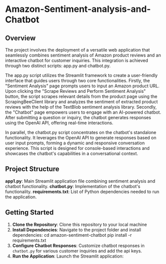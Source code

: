 # Amazon-Sentiment-analysis-and-Chatbot

## Overview
The project involves the deployment of a versatile web application that seamlessly combines sentiment analysis of Amazon product reviews and an interactive chatbot for customer inquiries. This integration is achieved through two distinct scripts: app.py and chatbot.py.

The app.py script utilizes the Streamlit framework to create a user-friendly interface that guides users through two core functionalities. Firstly, the "Sentiment Analysis" page prompts users to input an Amazon product URL. Upon clicking the "Scrape Reviews and Perform Sentiment Analysis" button, the script scrapes relevant details from the product page using the ScrapingBeeClient library and analyzes the sentiment of extracted product reviews with the help of the TextBlob sentiment analysis library. Secondly, the "Chatbot" page empowers users to engage with an AI-powered chatbot. After submitting a question or inquiry, the chatbot generates responses using the OpenAI API, offering real-time interactions.

In parallel, the chatbot.py script concentrates on the chatbot's standalone functionality. It leverages the OpenAI API to generate responses based on user input prompts, forming a dynamic and responsive conversation experience. This script is designed for console-based interactions and showcases the chatbot's capabilities in a conversational context.

## Project Structure
**app1.py**: Main Streamlit application file combining sentiment analysis and chatbot functionality.
**chatbot.py**: Implementation of the chatbot's functionality.
**requirements.txt**: List of Python dependencies needed to run the application.

## Getting Started
1. **Clone the Repository**: Clone this repository to your local machine 
2. **Install Dependencies**: Navigate to the project folder and install dependencies:
   cd amazon-sentiment-chatbot
   pip install -r requirements.txt
4. **Configure Chatbot Responses**: Customize chatbot responses in `chatbot.py` for various customer inquiries and add the api keys.
5. **Run the Application**: Launch the Streamlit application:



